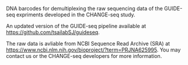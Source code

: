 DNA barcodes for demultiplexing the raw sequencing data of the GUIDE-seq expriments developed in the CHANGE-seq study.


An updated version of the GUIDE-seq pipeline available at https://github.com/tsailabSJ/guideseq.

The raw data is avliable from NCBI Sequence Read Archive (SRA) at https://www.ncbi.nlm.nih.gov/bioproject/?term=PRJNA625995.
You may contact us or the CHANGE-seq developers for more information.